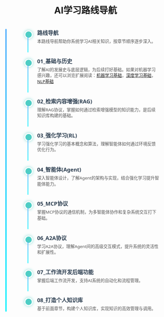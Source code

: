 <style>
  /* 时间线容器 */
  .wrap{
    margin: 0 auto;
    position: relative;
  }
  .timeline {
    max-width: 800px;
    margin: 40px auto;
    padding: 0 20px;
    font-family: "Segoe UI", Tahoma, Geneva, Verdana, sans-serif;
  }

  /* 时间线竖线 */
  .timeline::before {
    content: "";
    position: absolute;
    top: 0;
    left: 0px;
    bottom: 0;
    width: 4px;
    background: linear-gradient(180deg, #4facfe, #00f2fe);
    border-radius: 2px;
  }

  /* 每个节点 */
  .timeline-item {
    position: relative;
    margin-left: 80px;
    margin-bottom: 40px;
  }

  /* 节点圆点 */
  .timeline-item::before {
    content: "";
    position: absolute;
    left: -40px;
    top: 5px;
    width: 20px;
    height: 20px;
    background: #4ecdc4;
    border-radius: 50%;
    border: 3px solid white;
    box-shadow: 0 0 10px #4ecdc4aa;
    transition: background-color 0.3s ease;
    cursor: pointer;
  }

  .timeline-item:hover::before {
    background: #42b983;
    box-shadow: 0 0 15px #42b983cc;
  }

  /* 节点标题 */
  .timeline-item > a {
    font-size: 1.2em;
    font-weight: 600;
    color: #2c3e50;
    text-decoration: none;
    transition: color 0.3s ease;
  }

  .timeline-item > a:hover {
    color: #42b983;
    text-decoration: underline;
  }

  /* 节点描述 */
  .timeline-item > p {
    margin: 6px 0 0 0;
    color: #555;
    font-size: 0.95em;
    line-height: 1.4;
    max-width: 600px;
  }

  /* 连接线 */
  .timeline-connector {
    position: absolute;
    left: -30px;
    top: 25px;
    width: 2px;
    height: 100%;
    background: linear-gradient(180deg, #4facfe, #00f2fe);
    border-radius: 1px;
  }

  /* 最后一个节点不显示连接线 */
  .timeline-item:last-child .timeline-connector {
    display: none;
  }

  /* 响应式 */
  @media (max-width: 600px) {
    .timeline {
      margin-left: 20px;
      margin-right: 20px;
    }
    .timeline-item {
      margin-left: 60px;
    }
    .timeline-item > a {
      font-size: 1.1em;
    }
  }
</style>

<h1 align="center" id="AI学习路线导航">AI学习路线导航</h1>

<div class="wrap">
<div class="timeline" role="list" aria-label="AI学习路线导航">
  <div class="timeline-item" role="listitem">
    <a href="/#/AI/index" title="AI学习路线导航">路线导航</a>
    <p>本路线导航帮助你系统学习AI相关知识，按章节顺序逐步深入。</p>
    <div class="timeline-connector"></div>
  </div>

  <div class="timeline-item" role="listitem">
    <a href="/#/AI/01_基础与历史" title="基础与历史">01_基础与历史</a>
    <p>了解AI的发展史与底层逻辑，为后续打好基础。如果对机器学习感兴趣，还可以浏览扩展阅读：<a href="/#/AI/01a_机器学习基础" title="机器学习基础">机器学习基础</a>，<a href="/#/AI/01b_深度学习基础" title="深度学习基础">深度学习基础</a>，<a href="/#/AI/01c_NLP基础" title="NLP基础">NLP基础</a></p>
    <div class="timeline-connector"></div>
  </div>

  <div class="timeline-item" role="listitem">
    <a href="/#/AI/02_检索内容增强(RAG)" title="检索内容增强(RAG)">02_检索内容增强(RAG)</a>
    <p>理解RAG协议，掌握如何通过检索增强模型的知识能力，是后续知识库构建的基础。</p>
    <div class="timeline-connector"></div>
  </div>

  <div class="timeline-item" role="listitem">
    <a href="/#/AI/03_强化学习(RL)" title="强化学习(RL)">03_强化学习(RL)</a>
    <p>学习强化学习的基本概念和算法，理解智能体如何通过环境反馈优化行为。</p>
    <div class="timeline-connector"></div>
  </div>

  <div class="timeline-item" role="listitem">
    <a href="/#/AI/04_智能体(Agent)" title="智能体(Agent)">04_智能体(Agent)</a>
    <p>深入智能体设计，了解Agent的架构与实现，结合强化学习提升智能体能力。</p>
    <div class="timeline-connector"></div>
  </div>

  <div class="timeline-item" role="listitem">
    <a href="/#/AI/05_MCP协议" title="MCP协议">05_MCP协议</a>
    <p>掌握MCP协议的通信机制，为多智能体协作和复杂系统交互打下基础。</p>
    <div class="timeline-connector"></div>
  </div>

  <div class="timeline-item" role="listitem">
    <a href="/#/AI/06_A2A协议" title="A2A协议">06_A2A协议</a>
    <p>学习A2A协议，理解Agent间的高级交互模式，提升系统的灵活性和扩展性。</p>
    <div class="timeline-connector"></div>
  </div>

  <div class="timeline-item" role="listitem">
    <a href="/#/AI/07_工作流开发后端功能" title="工作流开发后端功能">07_工作流开发后端功能</a>
    <p>掌握后端工作流开发，支持AI系统的自动化和流程管理。</p>
    <div class="timeline-connector"></div>
  </div>

  <div class="timeline-item" role="listitem">
    <a href="/#/AI/08_打造个人知识库" title="打造个人知识库">08_打造个人知识库</a>
    <p>基于前面章节，构建个人知识库，实现知识的高效管理与调用。</p>
  </div>
</div>
</div>
